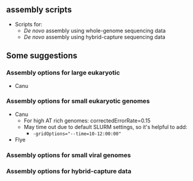 ## assembly scripts

- Scripts for:
  - <i>De novo</i> assembly using whole-genome sequencing data
  - <i>De novo</i> assembly using hybrid-capture sequencing data
  
## Some suggestions

### Assembly options for large eukaryotic
- Canu 

### Assembly options for small eukaryotic genomes
- Canu
  - For high AT rich genomes: correctedErrorRate=0.15
  - May time out due to default SLURM settings, so it's helpful to add:
    - `-gridOptions="--time=10-12:00:00"`
- Flye

### Assembly options for small viral genomes
<TO-COMPLETE>
  
### Assembly options for hybrid-capture data
<TO-COMPLETE>
